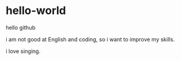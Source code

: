 # hello-world
hello github

i am not good at English and coding, so i want to improve my skills.

i love singing.
